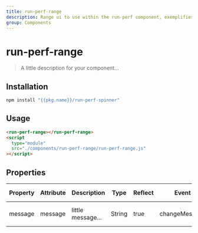 ```yaml
---
title: run-perf-range
description: Range ui to use within the run-perf component, exemplifies range to define percentage comparisons based on container
group: Components
---
```


# run-perf-range

> A little description for your component...

## Installation

```bash
npm install "{{pkg.name}}/run-perf-spinner"
```

## Usage

```html
<run-perf-range></run-perf-range>
<script
  type="module"
  src="./components/run-perf-range/run-perf-range.js"
></script>
```

## Properties

| Property | Attribute | Description       | Type   | Reflect | Event         | Default Value  |
| -------- | --------- | ----------------- | ------ | ------- | ------------- | -------------- |
| message  | message   | little message... | String | true    | changeMessage | run-perf-range |
